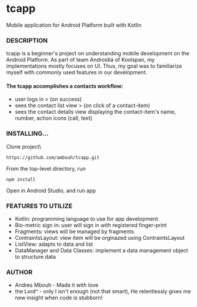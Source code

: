 # tcapp
Mobile application for Android Platform built with Kotlin

### DESCRIPTION
tcapp is a beginner's project on understanding mobile development on the Android Platform. As part of team Androidia of Koolspan, 
my implementations mostly focuses on UI. Thus, my goal was to familiarize myself with commonly used features in our development.

#### The tcapp accomplishes a contacts workflow: 
* user logs in > (on success) 
* sees the contact list view > (on click of a contact-item) 
* sees the contact details view displaying the contact-item's name, number, action icons (call, text)
  
### INSTALLING...
Clone project\
```
https://github.com/ambouh/tcapp.git
```
From the top-level directory, run
```
npm install
```

Open in Android Studio, and run app

### FEATURES TO UTILIZE
* Kotlin: programming language to use for app development
* Bio-metric sign in: user will sign in with registered finger-print
* Fragments: views will be managed by fragments
* ContraintsLayout: view item will be orginazed using ContraintsLayout
* ListView: adapts to data and list
* DataManager and Data Classes: implement a data management object to structure data 

### AUTHOR
* Andres Mbouh - Made it with love
* the Lord^ - only I isn't enough (not that smart), He relentlessly gives me new insight when code is stubborn!   

